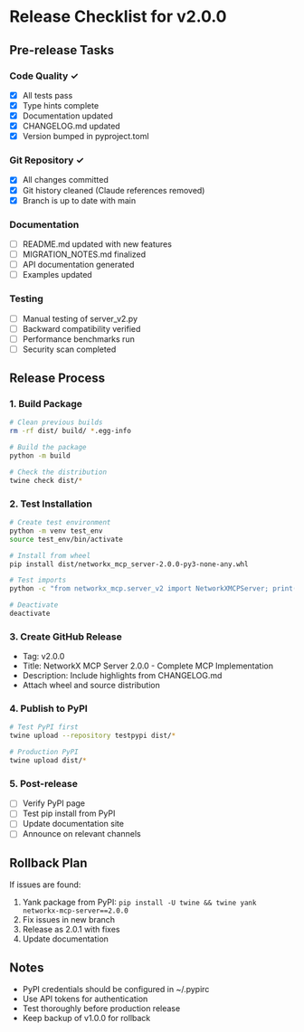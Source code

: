 # Release Checklist for v2.0.0

## Pre-release Tasks

### Code Quality ✓
- [x] All tests pass
- [x] Type hints complete
- [x] Documentation updated
- [x] CHANGELOG.md updated
- [x] Version bumped in pyproject.toml

### Git Repository ✓
- [x] All changes committed
- [x] Git history cleaned (Claude references removed)
- [x] Branch is up to date with main

### Documentation
- [ ] README.md updated with new features
- [ ] MIGRATION_NOTES.md finalized
- [ ] API documentation generated
- [ ] Examples updated

### Testing
- [ ] Manual testing of server_v2.py
- [ ] Backward compatibility verified
- [ ] Performance benchmarks run
- [ ] Security scan completed

## Release Process

### 1. Build Package
```bash
# Clean previous builds
rm -rf dist/ build/ *.egg-info

# Build the package
python -m build

# Check the distribution
twine check dist/*
```

### 2. Test Installation
```bash
# Create test environment
python -m venv test_env
source test_env/bin/activate

# Install from wheel
pip install dist/networkx_mcp_server-2.0.0-py3-none-any.whl

# Test imports
python -c "from networkx_mcp.server_v2 import NetworkXMCPServer; print('✓ Import successful')"

# Deactivate
deactivate
```

### 3. Create GitHub Release
- Tag: v2.0.0
- Title: NetworkX MCP Server 2.0.0 - Complete MCP Implementation
- Description: Include highlights from CHANGELOG.md
- Attach wheel and source distribution

### 4. Publish to PyPI
```bash
# Test PyPI first
twine upload --repository testpypi dist/*

# Production PyPI
twine upload dist/*
```

### 5. Post-release
- [ ] Verify PyPI page
- [ ] Test pip install from PyPI
- [ ] Update documentation site
- [ ] Announce on relevant channels

## Rollback Plan

If issues are found:
1. Yank package from PyPI: `pip install -U twine && twine yank networkx-mcp-server==2.0.0`
2. Fix issues in new branch
3. Release as 2.0.1 with fixes
4. Update documentation

## Notes

- PyPI credentials should be configured in ~/.pypirc
- Use API tokens for authentication
- Test thoroughly before production release
- Keep backup of v1.0.0 for rollback

